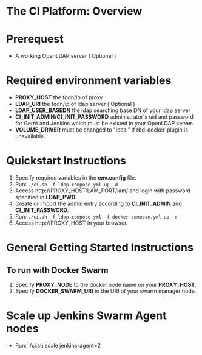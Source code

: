 # The CI Platform: Overview

# Prerequest

- A working OpenLDAP server ( Optional )

# Required environment variables

- **PROXY_HOST** the fqdn/ip of proxy
- **LDAP_URI** the fqdn/ip of ldap server ( Optional )
- **LDAP_USER_BASEDN** the ldap searching base DN of your ldap server
- **CI_INIT_ADMIN/CI_INIT_PASSWORD** administrator's uid and password for Gerrit and Jenkins which must be existed in your OpenLDAP server.
- **VOLUME_DRIVER** must be changed to "local" if rbd-docker-plugin is unavailable.

# Quickstart Instructions

1. Specify required variables in the **env.config** file.
1. Run: `./ci.sh -f ldap-compose.yml up -d`
1. Access http://PROXY_HOST:LAM_PORT/lam/ and login with password specified in **LDAP_PWD**.
1. Create or import the admin entry according to **CI_INIT_ADMIN** and **CI_INIT_PASSWORD**.
1. Run: `./ci.sh -f ldap-compose.yml -f docker-compose.yml up -d`
1. Access http://PROXY_HOST in your browser.

# General Getting Started Instructions

## To run with Docker Swarm

1. Specify **PROXY_NODE** to the docker node name on your **PROXY_HOST**.
1. Specify **DOCKER_SWARM_URI** to the URI of your swarm manager node.

# Scale up Jenkins Swarm Agent nodes

- Run: ./ci.sh scale jenkins-agent=2
